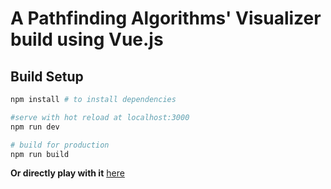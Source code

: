 # A Pathfinding Algorithms' Visualizer build using Vue.js

## Build Setup

```bash
npm install # to install dependencies

#serve with hot reload at localhost:3000
npm run dev

# build for production
npm run build
```
**Or directly play with it** [here](https://blissful-shirley-0a890a.netlify.com/)
